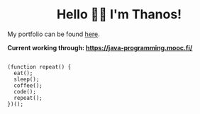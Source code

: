 <h1 align='center'>Hello 👋😊 I'm Thanos!</h1>

<p>My portfolio can be found <a href="https://thanosades.vercel.app/">here</a>.</p>

<b>Current working through: https://java-programming.mooc.fi/</b>

<pre>
<code>
(function repeat() {
  eat();
  sleep();
  coffee();
  code();
  repeat();
})();
 </code>
 </pre>
